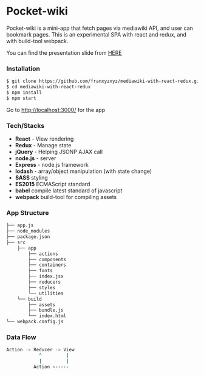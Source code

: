 # Pocket-wiki

Pocket-wiki is a mini-app that fetch pages via mediawiki API, and user can bookmark pages. This is an experimental SPA with react and redux, and with build-tool webpack.

You can find the presentation slide from [HERE](https://slides.com/francesng/ppocket-wiki-app/live#/)

### Installation
```sh
$ git clone https://github.com/franxyzxyz/mediawiki-with-react-redux.git
$ cd mediawiki-with-react-redux
$ npm install
$ npm start
```
Go to [http://localhost:3000/](http://localhost:3000/) for the app

### Tech/Stacks

* **React** - View rendering
* **Redux** - Manage state
* **jQuery** - Helping JSONP AJAX call
* **node.js** - server
* **Express** - node.js framework
* **lodash** - array/object manipulation (with state change)
* **SASS** styling
* **ES2015** ECMAScript standard
* **babel** compile latest standard of javascript
* **webpack** build-tool for compiling assets


### App Structure
```sh
├── app.js
├── node_modules
├── package.json
├── src
    ├── app
        ├── actions
        ├── components
        ├── containers
        ├── fonts
        ├── index.jsx
        ├── reducers
        ├── styles
        └── utilities
    └── build
        ├── assets
        ├── bundle.js
        └── index.html
└── webpack.config.js
```

### Data Flow
```sh
Action -> Reducer -> View
            ^         |
            |         |
          Action <-----
```

